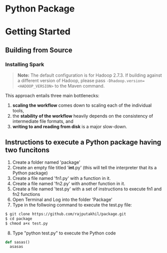 Python Package
====
# Getting Started
## Building from Source
### Installing Spark

> **Note:** The default configuration is for Hadoop 2.7.3. If building against
> a different version of Hadoop, please pass `-Dhadoop.version=<HADOOP_VERSION>`
> to the Maven command.

This approach entails three main bottlenecks: 

  1. __scaling the workflow__ comes down to scaling each of the individual
     tools,
  2. the __stability of the workflow__ heavily depends on the consistency of
     intermediate file formats, and
  3. __writing to and reading from disk__ is a major slow-down.

## Instructions to execute a Python package having two funcitons
1. Create a folder named 'package'
2. Create an empty file titled '__int__.py' (this will tell the interpreter that its a Python package)
3. Create a file named 'fn1.py' with a function in it.
4. Create a file named 'fn2.py' with another function in it.
5. Create a file named 'test.py' with a set of instructions to execute fn1 and fn2 functions
6. Open Terminal and Log into the folder 'Package'
7. Type in the follwoing command to execute the test.py file:
```bash
$ git clone https://github.com/rajputakhil/package.git
$ cd package
$ chmod a+x test.py
```
8. Type "python test.py" to execute the Python code

```python
def sasas()
  asasas
```
